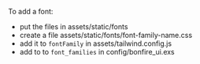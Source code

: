 To add a font:
- put the files in assets/static/fonts
- create a file assets/static/fonts/font-family-name.css
- add it to `fontFamily` in assets/tailwind.config.js
- add to to `font_families` in config/bonfire_ui.exs

